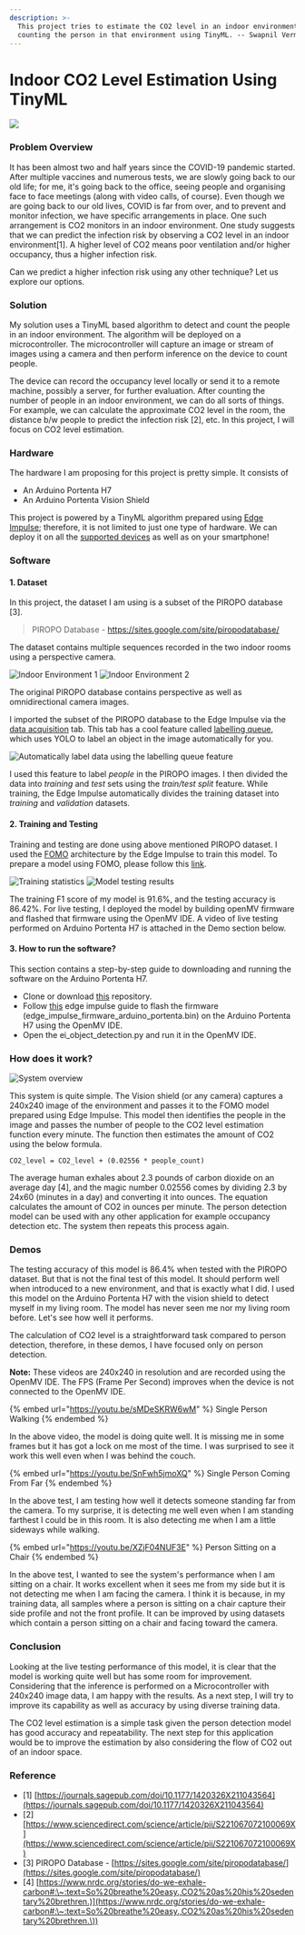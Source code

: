 ```yaml
---
description: >-
  This project tries to estimate the CO2 level in an indoor environment by
  counting the person in that environment using TinyML. -- Swapnil Verma
---
```


# Indoor CO2 Level Estimation Using TinyML

![](.gitbook/assets/\_pRaYamMBrP.png)

### Problem Overview

It has been almost two and half years since the COVID-19 pandemic started. After multiple vaccines and numerous tests, we are slowly going back to our old life; for me, it's going back to the office, seeing people and organising face to face meetings (along with video calls, of course). Even though we are going back to our old lives, COVID is far from over, and to prevent and monitor infection, we have specific arrangements in place. One such arrangement is CO2 monitors in an indoor environment. One study suggests that we can predict the infection risk by observing a CO2 level in an indoor environment\[1]. A higher level of CO2 means poor ventilation and/or higher occupancy, thus a higher infection risk.

Can we predict a higher infection risk using any other technique? Let us explore our options.

### Solution

My solution uses a TinyML based algorithm to detect and count the people in an indoor environment. The algorithm will be deployed on a microcontroller. The microcontroller will capture an image or stream of images using a camera and then perform inference on the device to count people.

The device can record the occupancy level locally or send it to a remote machine, possibly a server, for further evaluation. After counting the number of people in an indoor environment, we can do all sorts of things. For example, we can calculate the approximate CO2 level in the room, the distance b/w people to predict the infection risk \[2], etc. In this project, I will focus on CO2 level estimation.

### Hardware

The hardware I am proposing for this project is pretty simple. It consists of

* An Arduino Portenta H7
* An Arduino Portenta Vision Shield

This project is powered by a TinyML algorithm prepared using [Edge Impulse](https://www.edgeimpulse.com); therefore, it is not limited to just one type of hardware. We can deploy it on all the [supported devices](https://docs.edgeimpulse.com/docs/development-boards/fully-supported-development-boards) as well as on your smartphone!

### Software

#### **1.** **Dataset**

In this project, the dataset I am using is a subset of the PIROPO database \[3].

> PIROPO Database - https://sites.google.com/site/piropodatabase/

The dataset contains multiple sequences recorded in the two indoor rooms using a perspective camera.

![Indoor Environment 1](.gitbook/assets/1.png) ![Indoor Environment 2](.gitbook/assets/2.png)

The original PIROPO database contains perspective as well as omnidirectional camera images.

I imported the subset of the PIROPO database to the Edge Impulse via the [data acquisition](https://docs.edgeimpulse.com/docs/edge-impulse-cli/cli-uploader#upload-data-from-the-studio) tab. This tab has a cool feature called [labelling queue](https://www.edgeimpulse.com/blog/3-ways-to-do-ai-assisted-labeling-for-object-detection), which uses YOLO to label an object in the image automatically for you.

![Automatically label data using the labelling queue feature](.gitbook/assets/ezgif\_com\_gif\_maker\_3\_2924bbe7c1.gif)

I used this feature to label _people_ in the PIROPO images. I then divided the data into _training_ and _test_ sets using the _train/test split_ feature. While training, the Edge Impulse automatically divides the training dataset into _training_ and _validation_ datasets.

#### **2. Training and Testing**

Training and testing are done using above mentioned PIROPO dataset. I used the [FOMO](https://www.edgeimpulse.com/blog/announcing-fomo-faster-objects-more-objects) architecture by the Edge Impulse to train this model. To prepare a model using FOMO, please follow this [link](https://docs.edgeimpulse.com/docs/tutorials/counting-objects-using-fomo).

![Training statistics](.gitbook/assets/1.1.png) ![Model testing results](.gitbook/assets/2.1.png)

The training F1 score of my model is 91.6%, and the testing accuracy is 86.42%. For live testing, I deployed the model by building openMV firmware and flashed that firmware using the OpenMV IDE. A video of live testing performed on Arduino Portenta H7 is attached in the Demo section below.

#### **3. How to run the software?**

This section contains a step-by-step guide to downloading and running the software on the Arduino Portenta H7.

* Clone or download [this](https://github.com/sw4p/Person\_Detector) repository.
* Follow [this](https://docs.edgeimpulse.com/docs/tutorials/running-your-impulse-locally/running-your-impulse-openmv) edge impulse guide to flash the firmware (edge\_impulse\_firmware\_arduino\_portenta.bin) on the Arduino Portenta H7 using the OpenMV IDE.
* Open the ei\_object\_detection.py and run it in the OpenMV IDE.

### How does it work?

![System overview](.gitbook/assets/image\_IysCnHHdsi.png)

This system is quite simple. The Vision shield (or any camera) captures a 240x240 image of the environment and passes it to the FOMO model prepared using Edge Impulse. This model then identifies the people in the image and passes the number of people to the CO2 level estimation function every minute. The function then estimates the amount of CO2 using the below formula.

```
CO2_level = CO2_level + (0.02556 * people_count)
```

The average human exhales about 2.3 pounds of carbon dioxide on an average day \[4], and the magic number 0.02556 comes by dividing 2.3 by 24x60 (minutes in a day) and converting it into ounces. The equation calculates the amount of CO2 in ounces per minute. The person detection model can be used with any other application for example occupancy detection etc. The system then repeats this process again.

### Demos

The testing accuracy of this model is 86.4% when tested with the PIROPO dataset. But that is not the final test of this model. It should perform well when introduced to a new environment, and that is exactly what I did. I used this model on the Arduino Portenta H7 with the vision shield to detect myself in my living room. The model has never seen me nor my living room before. Let's see how well it performs.

The calculation of CO2 level is a straightforward task compared to person detection, therefore, in these demos, I have focused only on person detection.

**Note:** These videos are 240x240 in resolution and are recorded using the OpenMV IDE. The FPS (Frame Per Second) improves when the device is not connected to the OpenMV IDE.

{% embed url="https://youtu.be/sMDeSKRW6wM" %}
Single Person Walking
{% endembed %}

In the above video, the model is doing quite well. It is missing me in some frames but it has got a lock on me most of the time. I was surprised to see it work this well even when I was behind the couch.

{% embed url="https://youtu.be/SnFwh5jmoXQ" %}
Single Person Coming From Far
{% endembed %}

In the above test, I am testing how well it detects someone standing far from the camera. To my surprise, it is detecting me well even when I am standing farthest I could be in this room. It is also detecting me when I am a little sideways while walking.

{% embed url="https://youtu.be/XZjF04NUF3E" %}
Person Sitting on a Chair
{% endembed %}

In the above test, I wanted to see the system's performance when I am sitting on a chair. It works excellent when it sees me from my side but it is not detecting me when I am facing the camera. I think it is because, in my training data, all samples where a person is sitting on a chair capture their side profile and not the front profile. It can be improved by using datasets which contain a person sitting on a chair and facing toward the camera.

### Conclusion

Looking at the live testing performance of this model, it is clear that the model is working quite well but has some room for improvement. Considering that the inference is performed on a Microcontroller with 240x240 image data, I am happy with the results. As a next step, I will try to improve its capability as well as accuracy by using diverse training data.

The CO2 level estimation is a simple task given the person detection model has good accuracy and repeatability. The next step for this application would be to improve the estimation by also considering the flow of CO2 out of an indoor space.

### Reference

* \[1] [https://journals.sagepub.com/doi/10.1177/1420326X211043564](https://journals.sagepub.com/doi/10.1177/1420326X211043564)
* \[2] [https://www.sciencedirect.com/science/article/pii/S221067072100069X](https://www.sciencedirect.com/science/article/pii/S221067072100069X)
* \[3] PIROPO Database - [https://sites.google.com/site/piropodatabase/](https://sites.google.com/site/piropodatabase/)
* \[4] [https://www.nrdc.org/stories/do-we-exhale-carbon#:\~:text=So%20breathe%20easy.,CO2%20as%20his%20sedentary%20brethren.)](https://www.nrdc.org/stories/do-we-exhale-carbon#:\~:text=So%20breathe%20easy.,CO2%20as%20his%20sedentary%20brethren.\))
